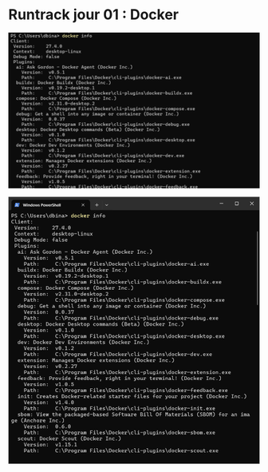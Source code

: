 # Runtrack jour 01 : Docker

![alt text](images_docker/image-1.png)




![alt text](images_docker/image.png)
